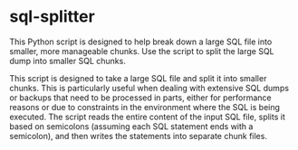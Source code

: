 # sql-splitter
This Python script is designed to help break down a large SQL file into smaller, more manageable chunks. Use the script to split the large SQL dump into smaller SQL chunks.

This script is designed to take a large SQL file and split it into smaller chunks. This is particularly useful when dealing with extensive SQL dumps or backups that need to be processed in parts, either for performance reasons or due to constraints in the environment where the SQL is being executed. The script reads the entire content of the input SQL file, splits it based on semicolons (assuming each SQL statement ends with a semicolon), and then writes the statements into separate chunk files.



